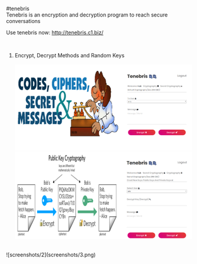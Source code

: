  #tenebris <br>
 Tenebris is an encryption and decryption program to reach secure conversations
  <br>
  
  Use tenebris now: http://tenebris.c1.biz/
  
  <br>
 
1) Encrypt, Decrypt Methods and Random Keys
    <br>    
 ![screenshots/1](screenshots/1.png) 
     <br>
 ![screenshots/2](screenshots/2.png)  
  <br>
 ![screenshots/2](screenshots/3.png) 


